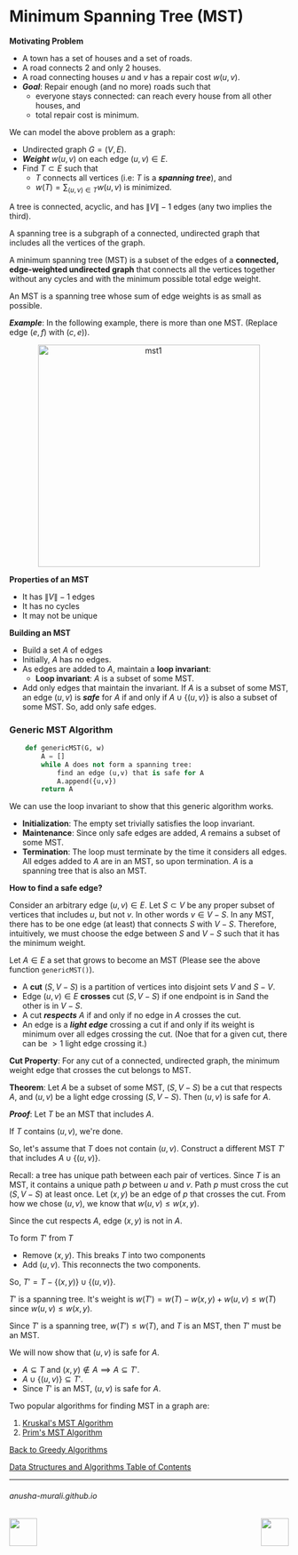 # Minimum Spanning Tree (MST)

**Motivating Problem**

- A town has a set of houses and a set of roads.
- A road connects 2 and only 2 houses.
- A road connecting houses $u$ and $v$ has a repair cost $w(u,v)$.
- ***Goal***: Repair enough (and no more) roads such that
    - everyone stays connected: can reach every house from all other houses, and
    - total repair cost is minimum.

We can model the above problem as a graph:
- Undirected graph $G = (V,E)$.
- ***Weight*** $w(u,v)$ on each edge $(u, v) \in E$.
- Find $T \subset E$ such that
    - $T$ connects all vertices (i.e: $T$ is a ***spanning tree***), and
    - $w(T) = \sum_{(u,v) \in T} w(u,v)$ is minimized.
    


A tree is connected, acyclic, and has $\|V\|-1$ edges (any two implies the third).

A spanning tree is a subgraph of a connected, undirected graph that includes all the vertices of the graph.

A minimum spanning tree (MST) is a subset of the edges of a **connected, edge-weighted undirected graph** that connects all the vertices together without any cycles and with the minimum possible total edge weight.

An MST is a spanning tree whose sum of edge weights is as small as possible.

***Example***: In the following example, there is more than one MST. (Replace edge $(e, f)$ with $(c,e)$).
<p align="center">
<img width="400" alt="mst1" src="https://github.com/user-attachments/assets/a297bfa8-7506-4aec-ab46-6556971ea4ab" />
</p>

**Properties of an MST**
- It has $\|V\|-1$ edges
- It has no cycles
- It may not be unique

**Building an MST**
- Build a set $A$ of edges
- Initially, $A$ has no edges.
- As edges are added to $A$, maintain a **loop invariant**:
  - **Loop invariant**: $A$ is a subset of some MST.
- Add only edges that maintain the invariant. If $A$ is a subset of some MST, an edge $(u,v)$ is ***safe*** for $A$ if and only if $A \cup \{(u,v)\}$ is also a subset of some MST. So, add only safe edges.

### Generic MST Algorithm

```python
    def genericMST(G, w)
        A = []
        while A does not form a spanning tree:
            find an edge (u,v) that is safe for A
            A.append({u,v})
        return A
```
We can use the loop invariant to show that this generic algorithm works.

- **Initialization**: The empty set trivially satisfies the loop invariant.
- **Maintenance**: Since only safe edges are added, $A$ remains a subset of some MST.
- **Termination**: The loop must terminate by the time it considers all edges. All edges added to $A$ are in an MST, so upon termination. $A$ is a spanning tree that is also an MST.

**How to find a safe edge?**

Consider an arbitrary edge $(u, v) \in E$. Let $S \subset V$ be any proper subset of vertices that includes $u$, but not $v$. In other words $v \in V - S$. In any MST, there has to be one edge (at least) that connects $S$ with $V-S$. Therefore, intuitively, we must choose the edge between $S$ and $V-S$ such that it has the minimum weight.

Let $A \in E$ a set that grows to become an MST (Please see the above function `genericMST()`).

- A **cut** $(S, V-S)$ is a partition of vertices into disjoint sets $V$ and $S-V$.
- Edge $(u,v) \in E$ **crosses** cut $(S, V-S)$ if one endpoint is in $S$and the other is in $V-S$.
- A cut ***respects*** $A$ if and only if no edge in $A$ crosses the cut.
- An edge is a ***light edge*** crossing a cut if and only if its weight is minimum over all edges crossing the cut. (Noe that for a given cut, there can be $> 1$ light edge crossing it.)

**Cut Property**: For any cut of a connected, undirected graph, the minimum weight edge that crosses the cut belongs to MST.


**Theorem**: Let $A$ be a subset of some MST, $(S, V - S)$ be a cut that respects $A$, and $(u, v)$ be a light edge crossing $(S, V-S)$. Then $(u,v)$ is safe for $A$.

***Proof***: Let $T$ be an MST that includes $A$. 

If $T$ contains $(u, v)$, we're done.

So, let's assume that $T$ does not contain $(u,v)$. Construct a different MST $T'$ that includes $A \cup \{(u,v)\}$.

Recall: a tree has unique path between each pair of vertices. Since $T$ is an MST, it contains a unique path $p$ between $u$ and $v$. Path $p$ must cross the cut $(S, V-S)$ at least once. Let $(x, y)$ be an edge of $p$ that crosses the cut. From how we chose $(u,v)$, we know that $w(u,v) \leq w(x, y)$.

Since the cut respects $A$, edge $(x, y)$ is not in $A$.

To form $T'$ from $T$
- Remove $(x,y)$. This breaks $T$ into two components
- Add $(u,v)$. This reconnects the two components.

So, $T' = T - \{(x,y)\} \cup \{(u,v)\}$.

$T'$ is a spanning tree. It's weight is $w(T') = w(T) - w(x, y) + w(u,v) \leq w(T)$ since $w(u,v) \leq w(x,y)$.

Since $T'$ is a spanning tree, $w(T') \leq w(T)$, and $T$ is an MST, then $T'$ must be an MST.

We will now show that $(u,v)$ is safe for $A$.

- $A \subseteq T$ and $(x,y) \notin A \implies A \subseteq T'$.
- $A \cup \{(u,v)\} \subseteq T'$.
- Since $T'$ is an MST, $(u,v)$ is safe for $A$. 


Two popular algorithms for finding MST in a graph are:
1. [Kruskal's MST Algorithm](./kruskal.md)
2. [Prim's MST Algorithm](./prim.md)

[Back to Greedy Algorithms](./greedy.md)

[Data Structures and Algorithms Table of Contents](./cs124.md)

* * *
###### anusha-murali.github.io

<img src="https://github.com/anusha-murali/anusha-murali.github.io/assets/111596338/639243aa-2857-4595-a65a-7852762bb002" width="50" height="50" align="left">

[<img src="https://github.com/user-attachments/assets/989cfb30-4fb8-40f8-a812-8a054869aa32" width="50" height="50" align="right">](../index.md)

